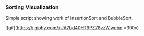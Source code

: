 ### Sorting Visualization

Simple script showing work of InsertionSort and BubbleSort.

![gif](https://i.giphy.com/xUA7bd40HT9PZ78vzW.webp =300x)
